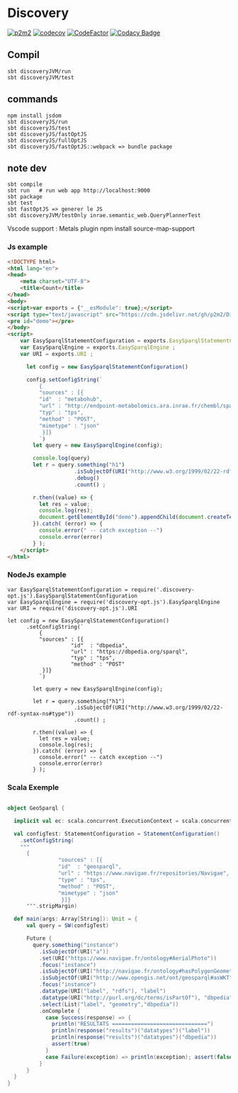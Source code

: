 # Discovery

[![p2m2](https://circleci.com/gh/p2m2/Discovery.svg?style=shield)](https://app.circleci.com/pipelines/github/p2m2)
[![codecov](https://codecov.io/gh/p2m2/Discovery/branch/develop/graph/badge.svg)](https://codecov.io/gh/p2m2/Discovery)
[![CodeFactor](https://www.codefactor.io/repository/github/p2m2/discovery/badge)](https://www.codefactor.io/repository/github/p2m2/discovery)
[![Codacy Badge](https://app.codacy.com/project/badge/Grade/8d8ecb66f9ff4963a22efab3c693b629)](https://www.codacy.com/gh/p2m2/Discovery/dashboard?utm_source=github.com&amp;utm_medium=referral&amp;utm_content=p2m2/Discovery&amp;utm_campaign=Badge_Grade)

## Compil

```
sbt discoveryJVM/run
sbt discoveryJVM/test
```

## commands
```
npm install jsdom
sbt discoveryJS/run
sbt discoveryJS/test
sbt discoveryJS/fastOptJS
sbt discoveryJS/fullOptJS
sbt discoveryJS/fastOptJS::webpack => bundle package
```

## note dev

```
sbt compile
sbt run   # run web app http://localhost:9000
sbt package
sbt test
sbt fastOptJS => generer le JS
sbt discoveryJVM/testOnly inrae.semantic_web.QueryPlannerTest
```

Vscode support : Metals plugin
npm install source-map-support

### Js example
```html
<!DOCTYPE html>
<html lang="en">
<head>
    <meta charset="UTF-8">
    <title>Count</title>
</head>
<body>
<script>var exports = {"__esModule": true};</script>
<script type="text/javascript" src="https://cdn.jsdelivr.net/gh/p2m2/Discovery@develop/ext/discovery-opt.js"></script>
<pre id="demo"></pre>
</body>
<script>
    var EasySparqlStatementConfiguration = exports.EasySparqlStatementConfiguration ;
    var EasySparqlEngine = exports.EasySparqlEngine ;
    var URI = exports.URI ;

      let config = new EasySparqlStatementConfiguration()

      config.setConfigString(`
          {
          "sources" : [{
          "id"  : "metabohub",
          "url" : "http://endpoint-metabolomics.ara.inrae.fr/chembl/sparql/",
          "typ" : "tps",
          "method" : "POST",
          "mimetype" : "json"
           }]}
          `)
        let query = new EasySparqlEngine(config);

        console.log(query)
        let r = query.something("h1")
                     .isSubjectOf(URI("http://www.w3.org/1999/02/22-rdf-syntax-ns#type"))
                     .debug()
                     .count() ;

        r.then((value) => {
          let res = value;
          console.log(res);
          document.getElementById("demo").appendChild(document.createTextNode(res));
        }).catch( (error) => {
          console.error(" -- catch exception --")
          console.error(error)
        } );
    </script>
</html>
```

### NodeJs example
```nodejs
var EasySparqlStatementConfiguration = require('.discovery-opt.js').EasySparqlStatementConfiguration
var EasySparqlEngine = require('discovery-opt.js').EasySparqlEngine
var URI = require('discovery-opt.js').URI

let config = new EasySparqlStatementConfiguration()
      .setConfigString(`
          {
          "sources" : [{
                    "id"  : "dbpedia",
                    "url" : "https://dbpedia.org/sparql",
                    "typ" : "tps",
                    "method" : "POST"
           }]}
          `)

        let query = new EasySparqlEngine(config);

        let r = query.something("h1")
                     .isSubjectOf(URI("http://www.w3.org/1999/02/22-rdf-syntax-ns#type"))
                     .count() ;

        r.then((value) => {
          let res = value;
          console.log(res);
        }).catch( (error) => {
          console.error(" -- catch exception --")
          console.error(error)
        } );
```

### Scala Exemple 

```scala 

object GeoSparql {

  implicit val ec: scala.concurrent.ExecutionContext = scala.concurrent.ExecutionContext.global

  val configTest: StatementConfiguration = StatementConfiguration()
    .setConfigString(
    """
      {
                "sources" : [{
                "id"  : "geosparql",
                "url" : "https://www.navigae.fr/repositories/Navigae",
                "type" : "tps",
                "method" : "POST",
                "mimetype" : "json"
                 }]}
      """.stripMargin)

  def main(args: Array[String]): Unit = {
      val query = SW(configTest)

      Future {
        query.something("instance")
          .isSubjectOf(URI("a"))
          .set(URI("https://www.navigae.fr/ontology#AerialPhoto"))
          .focus("instance")
          .isSubjectOf(URI("http://navigae.fr/ontology#hasPolygonGeometry"))
          .isSubjectOf(URI("http://www.opengis.net/ont/geosparql#asWKT"), "geometry")
          .focus("instance")
          .datatype(URI("label", "rdfs"), "label")
          .datatype(URI("http://purl.org/dc/terms/isPartOf"), "dbpedia")
          .select(List("label", "geometry","dbpedia"))
          .onComplete {
            case Success(response) => {
              println("RESULTATS ==============================")
              println(response("results")("datatypes")("label"))
              println(response("results")("datatypes")("dbpedia"))
              assert(true)
            }
            case Failure(exception) => println(exception); assert(false)
          }
      }
  }
}

```